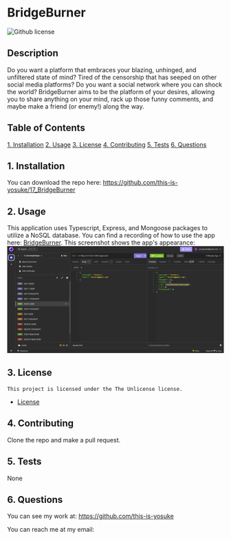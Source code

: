 # BridgeBurner

![Github license](https://img.shields.io/badge/license-The_Unlicense-blue.svg)

## Description

Do you want a platform that embraces your blazing, unhinged, and unfiltered state of mind? Tired of the censorship that has seeped on other social media platforms? Do you want a social network where you can shock the world? BridgeBurner aims to be the platform of your desires, allowing you to share anything on your mind, rack up those funny comments, and maybe make a friend (or enemy!) along the way.

## Table of Contents

[1. Installation](#1-installation)
[2. Usage](#2-usage)
[3. License](#3-license)
[4. Contributing](#4-contributing)
[5. Tests](#5-tests)
[6. Questions](#6-questions)

## 1. Installation

You can download the repo here: https://github.com/this-is-yosuke/17_BridgeBurner 

## 2. Usage

This application uses Typescript, Express, and Mongoose packages to utilize a NoSQL database. You can find a recording of how to use the app here: [BridgeBurner](https://drive.google.com/file/d/1p9i5vV_oc-74cxRJGXo0BKKQymopwVmQ/view). This screenshot shows the app's appearance: ![17_BridgeBurner](/src/assets/17_Screenshot.png)

## 3. License

    This project is licensed under the The Unlicense license.

* [License](#License)

## 4. Contributing

Clone the repo and make a pull request.

## 5. Tests

None

## 6. Questions

You can see my work at:
https://github.com/this-is-yosuke

You can reach me at my email:
